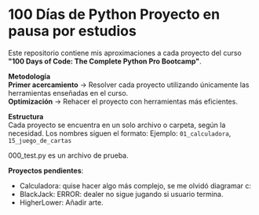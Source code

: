 # 100 Días de Python **Proyecto en pausa por estudios**

Este repositorio contiene mis aproximaciones a cada proyecto del curso **"100 Days of Code: The Complete Python Pro Bootcamp"**.  

**Metodología**  
**Primer acercamiento** → Resolver cada proyecto utilizando únicamente las herramientas enseñadas en el curso.  
**Optimización** → Rehacer el proyecto con herramientas más eficientes.  

**Estructura**  
Cada proyecto se encuentra en un solo archivo o carpeta, según la necesidad. Los nombres siguen el formato: 
Ejemplo: `01_calculadora`, `15_juego_de_cartas`

000_test.py es un archivo de prueba.

**Proyectos pendientes**:
- Calculadora: quise hacer algo más complejo, se me olvidó diagramar c:
- BlackJack: ERROR: dealer no sigue jugando si usuario termina.
- HigherLower: Añadir arte.
